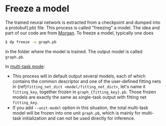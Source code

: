 # Freeze a model

The trained neural network is extracted from a checkpoint and dumped into a protobuf(.pb) file. This process is called "freezing" a model. The idea and part of our code are from [Morgan](https://blog.metaflow.fr/tensorflow-how-to-freeze-a-model-and-serve-it-with-a-python-api-d4f3596b3adc). To freeze a model, typically one does
```bash
$ dp freeze -o graph.pb
```
in the folder where the model is trained. The output model is called `graph.pb`.

In [multi-task mode](../train/multi-task-training.md):
- This process will in default output several models, each of which contains the common descriptor and 
one of the user-defined fitting nets in {ref}`fitting_net_dict <model/fitting_net_dict>`, let's name it `fitting_key`, together frozen in `graph_{fitting_key}.pb`. 
Those frozen models are exactly the same as single-task output with fitting net `fitting_key`. 
- If you add `--unit-model` option in this situation, 
the total multi-task model will be frozen into one unit `graph.pb`, which is mainly for multi-task initialization and can not be used directly for inference.
